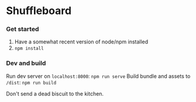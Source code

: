 # Shuffleboard

### Get started
1. Have a somewhat recent version of node/npm installed
1. `npm install`

### Dev and build
Run dev server on `localhost:8000`: `npm run serve`
Build bundle and assets to `/dist`: `npm run build`

Don't send a dead biscuit to the kitchen.
